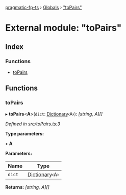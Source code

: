 [pragmatic-fp-ts](../README.md) › [Globals](../globals.md) › ["toPairs"](_topairs_.md)

# External module: "toPairs"

## Index

### Functions

* [toPairs](_topairs_.md#topairs)

## Functions

###  toPairs

▸ **toPairs**<**A**>(`dict`: [Dictionary](_types_.md#dictionary)‹A›): *[string, A][]*

*Defined in [src/toPairs.ts:3](https://github.com/hermann-p/pragmatic-fp-ts/blob/79e5127/src/toPairs.ts#L3)*

**Type parameters:**

▪ **A**

**Parameters:**

Name | Type |
------ | ------ |
`dict` | [Dictionary](_types_.md#dictionary)‹A› |

**Returns:** *[string, A][]*
